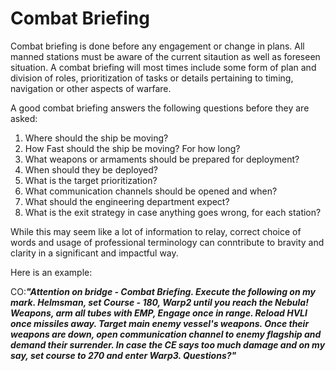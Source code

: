﻿---
status : 2
securityClass : 0
name : Combat Briefing
---

# Combat Briefing

Combat briefing is done before any engagement or change in plans. All manned stations must be aware of the current sitaution as well as foreseen situation. A combat briefing will most times include some form of plan and division of roles, prioritization of tasks or details pertaining to timing, navigation or other aspects of warfare.

A good combat briefing answers the following questions before they are asked:
1. Where should the ship be moving?
2. How Fast should the ship be moving? For how long?
3. What weapons or armaments should be prepared for deployment?
4. When should they be deployed?
5. What is the target prioritization?
6. What communication channels should be opened and when?
7. What should the engineering department expect?
8. What is the exit strategy in case anything goes wrong, for each station?

While this may seem like a lot of information to relay, correct choice of words and usage of professional terminology can conntribute to bravity and clarity in a significant and impactful way.

Here is an example:

CO:***"Attention on bridge - Combat Briefing. Execute the following on my mark.
Helmsman, set Course - 180, Warp2 until you reach the Nebula!
Weapons, arm all tubes with EMP, Engage once in range. Reload HVLI once missiles away.
Target main enemy vessel's weapons. 
Once their weapons are down, open communication channel to enemy flagship and demand their surrender. In case the CE says too much damage and on my say, set course to 270 and enter Warp3. Questions?"***
